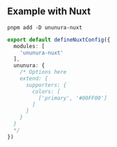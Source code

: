 ## Example with Nuxt

`pnpm add -D ununura-nuxt`

```ts
export default defineNuxtConfig({
  modules: [
    'ununura-nuxt'
  ],
  ununura: {
    /* Options here
    extend: {  
      supporters: { 
        colors: [
          ['primary', '#00FF00']
        ]
      }
    }
  }
  */
})
```